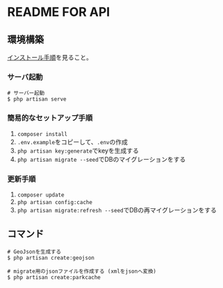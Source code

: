 # README FOR API

## 環境構築

[インストール手順](../.docs/Installation.md)を見ること。

### サーバ起動

``` shell
# サーバー起動
$ php artisan serve
```

### 簡易的なセットアップ手順

1. `composer install`
2. `.env.example`をコピーして、`.env`の作成
3. `php artisan key:generate`でkeyを生成する
4. `php artisan migrate --seed`でDBのマイグレーションをする

### 更新手順

1. `composer update`
2. `php artisan config:cache`
3. `php artisan migrate:refresh --seed`でDBの再マイグレーションをする

## コマンド

``` shell
# GeoJsonを生成する
$ php artisan create:geojson

# migrate用のjsonファイルを作成する (xmlをjsonへ変換)
$ php artisan create:parkcache
```
